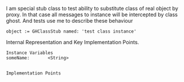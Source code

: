 I am special stub class to test ability to substitute class of real object by proxy. In that case all messages to instance will be intercepted by class ghost. And tests use me to describe these behaviour  

	object := GHClassStub named: 'test class instance'
 
Internal Representation and Key Implementation Points.

    Instance Variables
	someName:		<String>


    Implementation Points